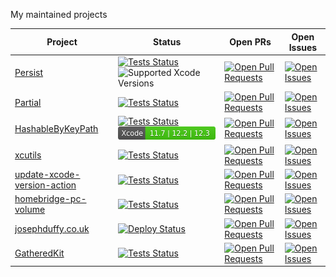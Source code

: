 My maintained projects

| Project                                                                                   | Status                                                                                                                                                                                                                                                                                                              | Open PRs                                                                                                                                                                       | Open Issues                                                                                                                                                            |
| ----------------------------------------------------------------------------------------- | ------------------------------------------------------------------------------------------------------------------------------------------------------------------------------------------------------------------------------------------------------------------------------------------------------------------- | ------------------------------------------------------------------------------------------------------------------------------------------------------------------------------ | ---------------------------------------------------------------------------------------------------------------------------------------------------------------------- |
| [Persist](https://github.com/JosephDuffy/Persist)                                         | [![Tests Status](https://github.com/JosephDuffy/Persist/workflows/Tests/badge.svg)](https://github.com/JosephDuffy/Persist/actions?query=workflow%3ATests) ![Supported Xcode Versions](https://raw.githubusercontent.com/JosephDuffy/Persist/master/.github/xcode-versions-badge.svg)                               | [![Open Pull Requests](https://img.shields.io/github/issues-pr/JosephDuffy/Persist.svg)](https://github.com/JosephDuffy/Persist/pulls)                                         | [![Open Issues](https://img.shields.io/github/issues/JosephDuffy/Persist.svg)](https://github.com/JosephDuffy/Persist/issues/)                                         |
| [Partial](https://github.com/JosephDuffy/Partial)                                         | [![Tests Status](https://github.com/JosephDuffy/Partial/workflows/Tests/badge.svg)](https://github.com/JosephDuffy/Partial/actions?query=workflow%3ATests)                                                                                                                                                          | [![Open Pull Requests](https://img.shields.io/github/issues-pr/JosephDuffy/Partial.svg)](https://github.com/JosephDuffy/Partial/pulls)                                         | [![Open Issues](https://img.shields.io/github/issues/JosephDuffy/Partial.svg)](https://github.com/JosephDuffy/Partial/issues/)                                         |
| [HashableByKeyPath](https://github.com/JosephDuffy/HashableByKeyPath)                     | [![Tests Status](https://github.com/JosephDuffy/HashableByKeyPath/workflows/Tests/badge.svg)](https://github.com/JosephDuffy/HashableByKeyPath/actions?query=workflow%3ATests) ![Supported Xcode Versions](https://raw.githubusercontent.com/JosephDuffy/HashableByKeyPath/master/.github/xcode-versions-badge.svg) | [![Open Pull Requests](https://img.shields.io/github/issues-pr/JosephDuffy/HashableByKeyPath.svg)](https://github.com/JosephDuffy/HashableByKeyPath/pulls)                     | [![Open Issues](https://img.shields.io/github/issues/JosephDuffy/HashableByKeyPath.svg)](https://github.com/JosephDuffy/HashableByKeyPath/issues/)                     |
| [xcutils](https://github.com/JosephDuffy/xcutils)                                         | [![Tests Status](https://github.com/JosephDuffy/xcutils/workflows/Tests/badge.svg)](https://github.com/JosephDuffy/xcutils/actions?query=workflow%3ATests)                                                                                                                                                          | [![Open Pull Requests](https://img.shields.io/github/issues-pr/JosephDuffy/xcutils.svg)](https://github.com/JosephDuffy/xcutils/pulls)                                         | [![Open Issues](https://img.shields.io/github/issues/JosephDuffy/xcutils.svg)](https://github.com/JosephDuffy/xcutils/issues/)                                         |
| [update-xcode-version-action](https://github.com/JosephDuffy/update-xcode-version-action) | [![Tests Status](https://github.com/JosephDuffy/update-xcode-version-action/workflows/Tests/badge.svg)](https://github.com/JosephDuffy/update-xcode-version-action/actions?query=workflow%3ATests)                                                                                                                  | [![Open Pull Requests](https://img.shields.io/github/issues-pr/JosephDuffy/update-xcode-version-action.svg)](https://github.com/JosephDuffy/update-xcode-version-action/pulls) | [![Open Issues](https://img.shields.io/github/issues/JosephDuffy/update-xcode-version-action.svg)](https://github.com/JosephDuffy/update-xcode-version-action/issues/) |
| [homebridge-pc-volume](https://github.com/JosephDuffy/homebridge-pc-volume)               | [![Tests Status](https://github.com/JosephDuffy/homebridge-pc-volume/workflows/Tests/badge.svg)](https://github.com/JosephDuffy/homebridge-pc-volume/actions?query=workflow%3ATests)                                                                                                                                | [![Open Pull Requests](https://img.shields.io/github/issues-pr/JosephDuffy/homebridge-pc-volume.svg)](https://github.com/JosephDuffy/homebridge-pc-volume/pulls)               | [![Open Issues](https://img.shields.io/github/issues/JosephDuffy/homebridge-pc-volume.svg)](https://github.com/JosephDuffy/homebridge-pc-volume/issues/)               |
| [josephduffy.co.uk](https://github.com/JosephDuffy/josephduffy.co.uk)                     | [![Deploy Status](https://github.com/JosephDuffy/josephduffy.co.uk/workflows/Trigger%20Deploy/badge.svg)](https://github.com/JosephDuffy/josephduffy.co.uk/actions?query=workflow%3A%22Trigger+Deploy%22)                                                                                                           | [![Open Pull Requests](https://img.shields.io/github/issues-pr/JosephDuffy/josephduffy.co.uk.svg)](https://github.com/JosephDuffy/josephduffy.co.uk/pulls)                     | [![Open Issues](https://img.shields.io/github/issues/JosephDuffy/josephduffy.co.uk.svg)](https://github.com/JosephDuffy/josephduffy.co.uk/issues/)                     |
| [GatheredKit](https://github.com/JosephDuffy/GatheredKit)                                 | [![Tests Status](https://github.com/JosephDuffy/GatheredKit/workflows/Tests/badge.svg)](https://github.com/JosephDuffy/GatheredKit/actions?query=workflow%3ATests)                                                                                                                                                  | [![Open Pull Requests](https://img.shields.io/github/issues-pr/JosephDuffy/GatheredKit.svg)](https://github.com/JosephDuffy/GatheredKit/pulls)                                 | [![Open Issues](https://img.shields.io/github/issues/JosephDuffy/GatheredKit.svg)](https://github.com/JosephDuffy/GatheredKit/issues/)                                 |

